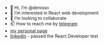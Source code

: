 - 👋 Hi, I’m @denisso
- 👀 I’m interested in React web development
- 💞️ I’m looking to collaborate
- 📫 How to reach me by [telegram](https://t.me/DenisReactWebCoder) 
- [my personal page](https://mrdramm.netlify.app/)
- [linkedin](https://www.linkedin.com/in/denis-kurochkin-267ab511b/) - passed the React Developer test

<!---
denisso/denisso is a ✨ special ✨ repository because its `README.md` (this file) appears on your GitHub profile.
You can click the Preview link to take a look at your changes.
--->

